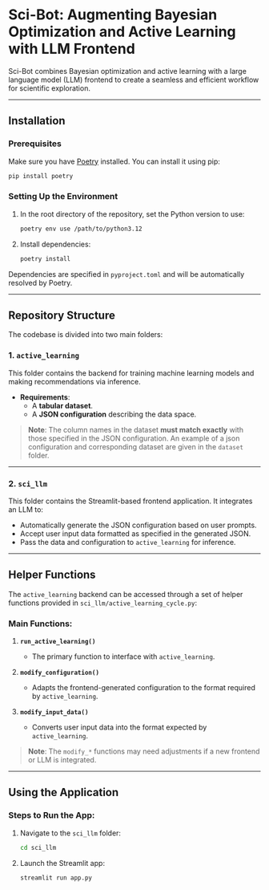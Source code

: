 # Sci-Bot: Augmenting Bayesian Optimization and Active Learning with LLM Frontend

Sci-Bot combines Bayesian optimization and active learning with a large language model (LLM) frontend to create a seamless and efficient workflow for scientific exploration.

---

## Installation

### Prerequisites
Make sure you have [Poetry](https://python-poetry.org/) installed. You can install it using pip:

```bash
pip install poetry
```

### Setting Up the Environment
1. In the root directory of the repository, set the Python version to use:
   ```bash
   poetry env use /path/to/python3.12
   ```
2. Install dependencies:
   ```bash
   poetry install
   ```

Dependencies are specified in `pyproject.toml` and will be automatically resolved by Poetry.

---

## Repository Structure

The codebase is divided into two main folders:

### 1. **`active_learning`**
This folder contains the backend for training machine learning models and making recommendations via inference.

- **Requirements**:
  - A **tabular dataset**.
  - A **JSON configuration** describing the data space.

> **Note**: The column names in the dataset **must match exactly** with those specified in the JSON configuration.
An example of a json configuration and corresponding dataset are given in the `dataset` folder.

---

### 2. **`sci_llm`**
This folder contains the Streamlit-based frontend application. It integrates an LLM to:
- Automatically generate the JSON configuration based on user prompts.
- Accept user input data formatted as specified in the generated JSON.
- Pass the data and configuration to `active_learning` for inference.

---

## Helper Functions

The `active_learning` backend can be accessed through a set of helper functions provided in `sci_llm/active_learning_cycle.py`:

### Main Functions:
1. **`run_active_learning()`**  
   - The primary function to interface with `active_learning`.

2. **`modify_configuration()`**  
   - Adapts the frontend-generated configuration to the format required by `active_learning`.

3. **`modify_input_data()`**  
   - Converts user input data into the format expected by `active_learning`.

> **Note**: The `modify_*` functions may need adjustments if a new frontend or LLM is integrated.

---

## Using the Application

### Steps to Run the App:
1. Navigate to the `sci_llm` folder:
   ```bash
   cd sci_llm
   ```
2. Launch the Streamlit app:
   ```bash
   streamlit run app.py
   ```
